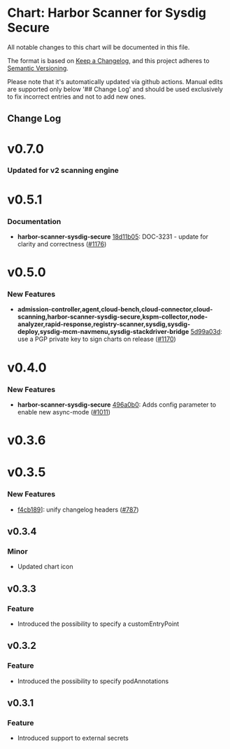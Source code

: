 # Chart: Harbor Scanner for Sysdig Secure

All notable changes to this chart will be documented in this file.

The format is based on [Keep a Changelog](https://keepachangelog.com/en/1.0.0/),
and this project adheres to [Semantic Versioning](https://semver.org/spec/v2.0.0.html).

Please note that it's automatically updated vía github actions.
Manual edits are supported only below '## Change Log' and should be used
exclusively to fix incorrect entries and not to add new ones.

## Change Log
# v0.7.0
### Updated for v2 scanning engine
# v0.5.1
### Documentation
* **harbor-scanner-sysdig-secure** [18d11b05](https://github.com/sysdiglabs/charts/commit/18d11b052618f7a8b31b5fcc56296e03ab5cc609): DOC-3231 - update for clarity and correctness ([#1176](https://github.com/sysdiglabs/charts/issues/1176))
# v0.5.0
### New Features
* **admission-controller,agent,cloud-bench,cloud-connector,cloud-scanning,harbor-scanner-sysdig-secure,kspm-collector,node-analyzer,rapid-response,registry-scanner,sysdig,sysdig-deploy,sysdig-mcm-navmenu,sysdig-stackdriver-bridge** [5d99a03d](https://github.com/sysdiglabs/charts/commit/5d99a03dced132b4771dde1ce5b90b63c518b408): use a PGP private key to sign charts on release ([#1170](https://github.com/sysdiglabs/charts/issues/1170))
# v0.4.0
### New Features
* **harbor-scanner-sysdig-secure** [496a0b0](https://github.com/sysdiglabs/charts/commit/496a0b02f7d7cb024aad3cdd4b994e698eb679c8): Adds config parameter to enable new async-mode ([#1011](https://github.com/sysdiglabs/charts/issues/1011))
# v0.3.6
# v0.3.5
### New Features
* [f4cb189](https://github.com/sysdiglabs/charts/commit/f4cb189afba6833fd458f99dcfcc0121f9d9dfa2)]: unify changelog headers ([#787](https://github.com/sysdiglabs/charts/issues/787))

## v0.3.4

### Minor

* Updated chart icon

## v0.3.3

### Feature

* Introduced the possibility to specify a customEntryPoint

## v0.3.2

### Feature

* Introduced the possibility to specify podAnnotations

## v0.3.1

### Feature

* Introduced support to external secrets
